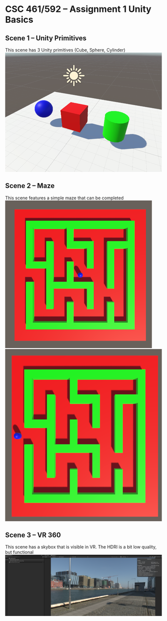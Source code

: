 # CSC 461/592 – Assignment 1 Unity Basics

## Scene 1 – Unity Primitives
This scene has 3 Unity primitives (Cube, Sphere, Cylinder)
![Screenshot1](https://github.com/AmazingAgent/CSC461-VRAssignmentProject/blob/main/Images/UnityBasics1.PNG?raw=true)


## Scene 2 – Maze
This scene features a simple maze that can be completed
![Screenshot2](https://github.com/AmazingAgent/CSC461-VRAssignmentProject/blob/main/Images/UnityBasics2.PNG?raw=true)
![Screenshot2](https://github.com/AmazingAgent/CSC461-VRAssignmentProject/blob/main/Images/UnityBasics3.PNG?raw=true)


## Scene 3 – VR 360
This scene has a skybox that is visible in VR. The HDRI is a bit low quality, but functional
![Screenshot4](https://github.com/AmazingAgent/CSC461-VRAssignmentProject/blob/main/Images/UnityBasics4.PNG?raw=true)